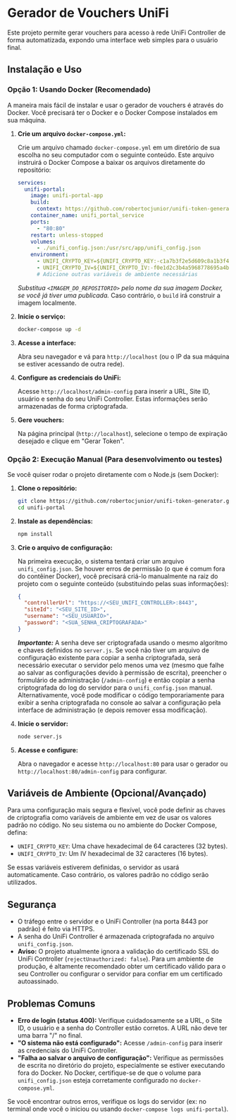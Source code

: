 # Gerador de Vouchers UniFi

Este projeto permite gerar vouchers para acesso à rede UniFi Controller de forma automatizada, expondo uma interface web simples para o usuário final.

## Instalação e Uso

### Opção 1: Usando Docker (Recomendado)

A maneira mais fácil de instalar e usar o gerador de vouchers é através do Docker. Você precisará ter o Docker e o Docker Compose instalados em sua máquina.

1.  **Crie um arquivo `docker-compose.yml`:**

    Crie um arquivo chamado `docker-compose.yml` em um diretório de sua escolha no seu computador com o seguinte conteúdo. Este arquivo instruirá o Docker Compose a baixar os arquivos diretamente do repositório:

    ```yaml
    services:
      unifi-portal:
        image: unifi-portal-app
        build:
          context: https://github.com/robertocjunior/unifi-token-generator.git
        container_name: unifi_portal_service
        ports:
          - "80:80"
        restart: unless-stopped
        volumes:
          - ./unifi_config.json:/usr/src/app/unifi_config.json
        environment:
          - UNIFI_CRYPTO_KEY=${UNIFI_CRYPTO_KEY:-c1a7b3f2e5d609c8a1b3f4e5d609c8a1b3f2e5d609c8a1b3f2e5d609c8a1b3f2}
          - UNIFI_CRYPTO_IV=${UNIFI_CRYPTO_IV:-f0e1d2c3b4a5968778695a4b3c2d1e0f}
          # Adicione outras variáveis de ambiente necessárias
    ```
    _Substitua `<IMAGEM_DO_REPOSITORIO>` pelo nome da sua imagem Docker, se você já tiver uma publicada._ Caso contrário, o `build` irá construir a imagem localmente.

3.  **Inicie o serviço:**
    ```bash
    docker-compose up -d
    ```

4.  **Acesse a interface:**

    Abra seu navegador e vá para `http://localhost` (ou o IP da sua máquina se estiver acessando de outra rede).

5.  **Configure as credenciais do UniFi:**

    Acesse `http://localhost/admin-config` para inserir a URL, Site ID, usuário e senha do seu UniFi Controller. Estas informações serão armazenadas de forma criptografada.

6.  **Gere vouchers:**

    Na página principal (`http://localhost`), selecione o tempo de expiração desejado e clique em "Gerar Token".

### Opção 2: Execução Manual (Para desenvolvimento ou testes)

Se você quiser rodar o projeto diretamente com o Node.js (sem Docker):

1.  **Clone o repositório:**
    ```bash
    git clone https://github.com/robertocjunior/unifi-token-generator.git
    cd unifi-portal
    ```

2.  **Instale as dependências:**
    ```bash
    npm install
    ```

3.  **Crie o arquivo de configuração:**

    Na primeira execução, o sistema tentará criar um arquivo `unifi_config.json`. Se houver erros de permissão (o que é comum fora do contêiner Docker), você precisará criá-lo manualmente na raiz do projeto com o seguinte conteúdo (substituindo pelas suas informações):

    ```json
    {
      "controllerUrl": "https://<SEU_UNIFI_CONTROLLER>:8443",
      "siteId": "<SEU_SITE_ID>",
      "username": "<SEU_USUARIO>",
      "password": "<SUA_SENHA_CRIPTOGRAFADA>"
    }
    ```
    _**Importante:**_ A senha deve ser criptografada usando o mesmo algoritmo e chaves definidos no `server.js`. Se você não tiver um arquivo de configuração existente para copiar a senha criptografada, será necessário executar o servidor pelo menos uma vez (mesmo que falhe ao salvar as configurações devido à permissão de escrita), preencher o formulário de administração (`/admin-config`) e então copiar a senha criptografada do log do servidor para o `unifi_config.json` manual.  Alternativamente, você pode modificar o código temporariamente para exibir a senha criptografada no console ao salvar a configuração pela interface de administração (e depois remover essa modificação).

4.  **Inicie o servidor:**
    ```bash
    node server.js
    ```

5.  **Acesse e configure:**

    Abra o navegador e acesse `http://localhost:80` para usar o gerador ou `http://localhost:80/admin-config` para configurar.

## Variáveis de Ambiente (Opcional/Avançado)

Para uma configuração mais segura e flexível, você pode definir as chaves de criptografia como variáveis de ambiente em vez de usar os valores padrão no código. No seu sistema ou no ambiente do Docker Compose, defina:

*   `UNIFI_CRYPTO_KEY`: Uma chave hexadecimal de 64 caracteres (32 bytes).
*   `UNIFI_CRYPTO_IV`: Um IV hexadecimal de 32 caracteres (16 bytes).

Se essas variáveis estiverem definidas, o servidor as usará automaticamente. Caso contrário, os valores padrão no código serão utilizados.

## Segurança

*   O tráfego entre o servidor e o UniFi Controller (na porta 8443 por padrão) é feito via HTTPS.
*   A senha do UniFi Controller é armazenada criptografada no arquivo `unifi_config.json`.
*   **Aviso:** O projeto atualmente ignora a validação do certificado SSL do UniFi Controller (`rejectUnauthorized: false`). Para um ambiente de produção, é altamente recomendado obter um certificado válido para o seu Controller ou configurar o servidor para confiar em um certificado autoassinado.

## Problemas Comuns

*   **Erro de login (status 400):** Verifique cuidadosamente se a URL, o Site ID, o usuário e a senha do Controller estão corretos. A URL não deve ter uma barra "/" no final.
*   **"O sistema não está configurado":** Acesse `/admin-config` para inserir as credenciais do UniFi Controller.
*   **"Falha ao salvar o arquivo de configuração":** Verifique as permissões de escrita no diretório do projeto, especialmente se estiver executando fora do Docker. No Docker, certifique-se de que o volume para `unifi_config.json` esteja corretamente configurado no `docker-compose.yml`.

Se você encontrar outros erros, verifique os logs do servidor (ex: no terminal onde você o iniciou ou usando `docker-compose logs unifi-portal`).
